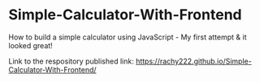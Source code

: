 # Simple-Calculator-With-Frontend
How to build a simple calculator using JavaScript - My first attempt & it looked great!


Link to the respository published link: https://rachy222.github.io/Simple-Calculator-With-Frontend/
